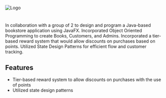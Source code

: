 
![Logo](https://socialify.git.ci/sukesan7/Bookstore-Application/image?font=KoHo&name=1&owner=1&pattern=Solid&theme=Dark)


# 

In collaboration with a group of 2 to design and program a Java-based bookstore application using JavaFX. Incorporated Object Oriented Programming to create Books, Customers, and Admins. Incorporated a tier-based reward system that would allow discounts on purchases based on points. Utilized State Design Patterns for efficient flow and customer tracking.


## Features

- Tier-based reward system to allow discounts on purchases with the use of points
- Utilized state design patterns

